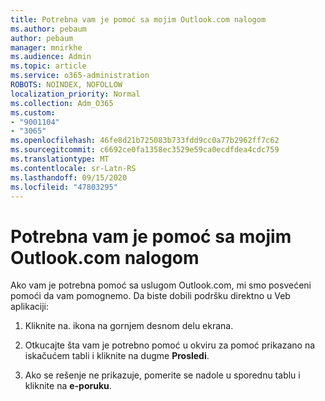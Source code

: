 ```yaml
---
title: Potrebna vam je pomoć sa mojim Outlook.com nalogom
ms.author: pebaum
author: pebaum
manager: mnirkhe
ms.audience: Admin
ms.topic: article
ms.service: o365-administration
ROBOTS: NOINDEX, NOFOLLOW
localization_priority: Normal
ms.collection: Adm_O365
ms.custom:
- "9001104"
- "3065"
ms.openlocfilehash: 46fe8d21b725083b733fdd9cc0a77b2962ff7c62
ms.sourcegitcommit: c6692ce0fa1358ec3529e59ca0ecdfdea4cdc759
ms.translationtype: MT
ms.contentlocale: sr-Latn-RS
ms.lasthandoff: 09/15/2020
ms.locfileid: "47803295"
---
```

# <a name="need-help-with-my-outlookcom-account"></a>Potrebna vam je pomoć sa mojim Outlook.com nalogom

Ako vam je potrebna pomoć sa uslugom Outlook.com, mi smo posvećeni pomoći da vam pomognemo. Da biste dobili podršku direktno u Veb aplikaciji: 

1. Kliknite na. ikona na gornjem desnom delu ekrana. 

2. Otkucajte šta vam je potrebno pomoć u okviru za pomoć prikazano na iskačućem tabli i kliknite na dugme **Prosledi**. 

3. Ako se rešenje ne prikazuje, pomerite se nadole u sporednu tablu i kliknite na **e-poruku**.
